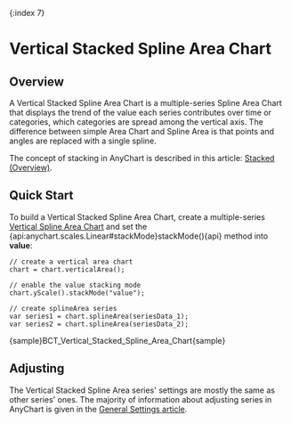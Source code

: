 {:index 7}
# Vertical Stacked Spline Area Chart

## Overview

A Vertical Stacked Spline Area Chart is a multiple-series Spline Area Chart that displays the trend of the value each series contributes over time or categories, which categories are spread among the vertical axis. The difference between simple Area Chart and Spline Area is that points and angles are replaced with a single spline.

The concept of stacking in AnyChart is described in this article: [Stacked (Overview)](../Overview).

## Quick Start

To build a Vertical Stacked Spline Area Chart, create a multiple-series [Vertical Spline Area Chart](../../Vertical/Spline_Area_Chart) and set the {api:anychart.scales.Linear#stackMode}stackMode(){api} method into **value**:

```
// create a vertical area chart
chart = chart.verticalArea();

// enable the value stacking mode
chart.yScale().stackMode("value");

// create splineArea series
var series1 = chart.splineArea(seriesData_1);
var series2 = chart.splineArea(seriesData_2);
```

{sample}BCT\_Vertical\_Stacked\_Spline\_Area\_Chart{sample}

## Adjusting

The Vertical Stacked Spline Area series' settings are mostly the same as other series' ones. The majority of information about adjusting series in AnyChart is given in the [General Settings article](../../General_Settings).